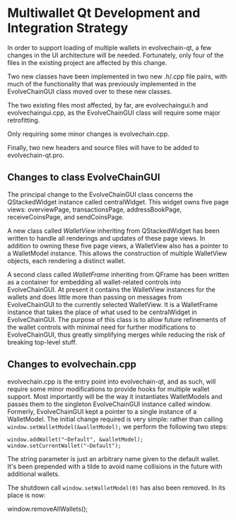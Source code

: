Multiwallet Qt Development and Integration Strategy
===================================================

In order to support loading of multiple wallets in evolvechain-qt, a few changes in the UI architecture will be needed.
Fortunately, only four of the files in the existing project are affected by this change.

Two new classes have been implemented in two new .h/.cpp file pairs, with much of the functionality that was previously
implemented in the EvolveChainGUI class moved over to these new classes.

The two existing files most affected, by far, are evolvechaingui.h and evolvechaingui.cpp, as the EvolveChainGUI class will require
some major retrofitting.

Only requiring some minor changes is evolvechain.cpp.

Finally, two new headers and source files will have to be added to evolvechain-qt.pro.

Changes to class EvolveChainGUI
---------------------------
The principal change to the EvolveChainGUI class concerns the QStackedWidget instance called centralWidget.
This widget owns five page views: overviewPage, transactionsPage, addressBookPage, receiveCoinsPage, and sendCoinsPage.

A new class called *WalletView* inheriting from QStackedWidget has been written to handle all renderings and updates of
these page views. In addition to owning these five page views, a WalletView also has a pointer to a WalletModel instance.
This allows the construction of multiple WalletView objects, each rendering a distinct wallet.

A second class called *WalletFrame* inheriting from QFrame has been written as a container for embedding all wallet-related
controls into EvolveChainGUI. At present it contains the WalletView instances for the wallets and does little more than passing on messages
from EvolveChainGUI to the currently selected WalletView. It is a WalletFrame instance
that takes the place of what used to be centralWidget in EvolveChainGUI. The purpose of this class is to allow future
refinements of the wallet controls with minimal need for further modifications to EvolveChainGUI, thus greatly simplifying
merges while reducing the risk of breaking top-level stuff.

Changes to evolvechain.cpp
----------------------
evolvechain.cpp is the entry point into evolvechain-qt, and as such, will require some minor modifications to provide hooks for
multiple wallet support. Most importantly will be the way it instantiates WalletModels and passes them to the
singleton EvolveChainGUI instance called window. Formerly, EvolveChainGUI kept a pointer to a single instance of a WalletModel.
The initial change required is very simple: rather than calling `window.setWalletModel(&walletModel);` we perform the
following two steps:

	window.addWallet("~Default", &walletModel);
	window.setCurrentWallet("~Default");

The string parameter is just an arbitrary name given to the default wallet. It's been prepended with a tilde to avoid name collisions in the future with additional wallets.

The shutdown call `window.setWalletModel(0)` has also been removed. In its place is now:

window.removeAllWallets();
